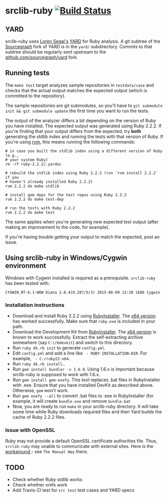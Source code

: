 # srclib-ruby [![Build Status](https://travis-ci.org/sourcegraph/srclib-ruby.png?branch=master)](https://travis-ci.org/sourcegraph/srclib-ruby)

## YARD

srclib-ruby uses [Loren Segal's](http://gnuu.org/)
[YARD](https://github.com/lsegal/yard) for Ruby analysis. A git subtree of the
[Sourcegraph](https://sourcegraph.com) fork of YARD is in the `yard/`
subdirectory. Commits to that subtree should be regularly sent upstream to the
[github.com/sourcegraph/yard](https://github.com/sourcegraph/yard) fork.

## Running tests

The `make test` target analyzes sample repositories in `testdata/case` and
checks that the actual output matches the expected output (which is committed to
the repository).

The sample repositories are git submodules, so you'll have to `git submodule
init && git submodule update` the first time you want to run the tests.

The output of the analyzer differs a bit depending on the version of Ruby you
have installed. The expected output was generated using Ruby 2.2.2. If you're
finding that your output differs from the expected, try **both** generating the
stdlib index and running the tests with that version of Ruby. If you're using
[rvm](https://rvm.io), this means running the following commands:

```
# in case you built the stdlib index using a different version of Ruby (e.g.,
# your system Ruby)
rm -rf ruby-2.2.2/.yardoc

# rebuild the stdlib index using Ruby 2.2.2 (run `rvm install 2.2.2` if you
# haven't already installed Ruby 2.2.2)
rvm 2.2.2 do make stdlib

# install gem deps for the test repos using Ruby 2.2.2
rvm 2.2.2 do make test-dep

# run the tests with Ruby 2.2.2
rvm 2.2.2 do make test
```

The same applies when you're generating new expected test output (after making
an improvement to the code, for example).

If you're having trouble getting your output to match the expected, post an
issue.

## Using srclib-ruby in Windows/Cygwin environment

Windows with Cygwin installed is required as a prerequisite. `srclib-ruby` has been tested with:
```
CYGWIN_NT-6.1-WOW Diana 2.0.4(0.287/5/3) 2015-06-09 12:20 i686 Cygwin
```

### Installation instructions

* Download and install Ruby 2.2.2 using [RubyInstaller](http://rubyinstaller.org/downloads/). The
  [x64 version]((http://dl.bintray.com/oneclick/rubyinstaller/rubyinstaller-2.2.2.exe)) has worked successfully. Make
  sure that `ruby.exe` is included in your path.
* Download the Development Kit from [RubyInstaller](http://rubyinstaller.org/downloads/). The [x64 version](
  http://dl.bintray.com/oneclick/rubyinstaller/DevKit-mingw64-64-4.7.2-20130224-1432-sfx.exe) is known to work successfully. Extract the self-extracting archive somewhere (say `C:\rbdevkit`) and switch to this directory.
* Run ```ruby dk.rb init``` to generate `config.yml`.
* Edit `config.yml` and add a line like ` - RUBY-INSTALLATION-DIR`. For example, ` - C:/ruby22-x64`.
* Run ```ruby dk.rb install```..
* Run ```gem install bundler -v 1.6.9```. Using 1.6.x is important because srclib-ruby is supposed to work with 1.6.x.
* Run ```gem install gem-exefy```. This tool replaces .bat files in RubyInstaller with .exe. Ensure that you have installed DevKit as described above. Otherwise, `gem` won't work.
* Run ```gem exefy --all``` to convert .bat files to .exe in RubyInstaller (for example, it will create `bundle.exe` and remove `bundle.bat`
* Now, you are ready to run ```make``` in your srclib-ruby directory. It will take some time while Ruby downloads required files and then Yard builds the cache of Ruby 2.2.2 files.

### Issue with OpenSSL

Ruby may not provide a default OpenSSL certificate authorities file. Thus, `srclib-ruby` may unable to communicate with external sites. Here is the [workaround
](https://gist.github.com/fnichol/867550) - see `The Manual Way` there.

## TODO

* Check whether Ruby stdlib works
* Check whether xrefs work
* Add Travis-CI test for `src test` test cases and YARD specs
